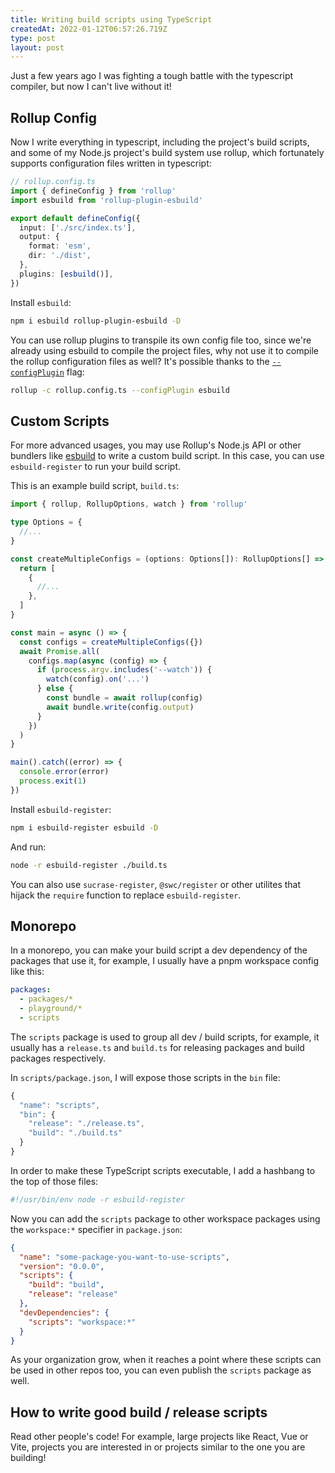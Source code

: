 ```yaml
---
title: Writing build scripts using TypeScript
createdAt: 2022-01-12T06:57:26.719Z
type: post
layout: post
---
```


Just a few years ago I was fighting a tough battle with the typescript compiler, but now I can't live without it!

## Rollup Config

Now I write everything in typescript, including the project's build scripts, and some of my Node.js project's build system use rollup, which fortunately supports configuration files written in typescript:

```ts
// rollup.config.ts
import { defineConfig } from 'rollup'
import esbuild from 'rollup-plugin-esbuild'

export default defineConfig({
  input: ['./src/index.ts'],
  output: {
    format: 'esm',
    dir: './dist',
  },
  plugins: [esbuild()],
})
```

Install `esbuild`:

```bash
npm i esbuild rollup-plugin-esbuild -D
```

You can use rollup plugins to transpile its own config file too, since we're already using esbuild to compile the project files, why not use it to compile the rollup configuration files as well? It's possible thanks to the [`--configPlugin`](https://rollupjs.org/guide/en/#--configplugin-plugin) flag:

```bash
rollup -c rollup.config.ts --configPlugin esbuild
```

## Custom Scripts

For more advanced usages, you may use Rollup's Node.js API or other bundlers like [esbuild](https://esbuild.github.io) to write a custom build script. In this case, you can use `esbuild-register` to run your build script.

This is an example build script, `build.ts`:

```ts
import { rollup, RollupOptions, watch } from 'rollup'

type Options = {
  //...
}

const createMultipleConfigs = (options: Options[]): RollupOptions[] => {
  return [
    {
      //...
    },
  ]
}

const main = async () => {
  const configs = createMultipleConfigs({})
  await Promise.all(
    configs.map(async (config) => {
      if (process.argv.includes('--watch')) {
        watch(config).on('...')
      } else {
        const bundle = await rollup(config)
        await bundle.write(config.output)
      }
    })
  )
}

main().catch((error) => {
  console.error(error)
  process.exit(1)
})
```

Install `esbuild-register`:

```bash
npm i esbuild-register esbuild -D
```

And run:

```bash
node -r esbuild-register ./build.ts
```

You can also use `sucrase-register`, `@swc/register` or other utilites that hijack the `require` function to replace `esbuild-register`.

## Monorepo

In a monorepo, you can make your build script a dev dependency of the packages that use it, for example, I usually have a pnpm workspace config like this:

```yaml
packages:
  - packages/*
  - playground/*
  - scripts
```

The `scripts` package is used to group all dev / build scripts, for example, it usually has a `release.ts` and `build.ts` for releasing packages and build packages respectively.

In `scripts/package.json`, I will expose those scripts in the `bin` file:

```ts
{
  "name": "scripts",
  "bin": {
    "release": "./release.ts",
    "build": "./build.ts"
  }
}
```

In order to make these TypeScript scripts executable, I add a hashbang to the top of those files:

```ts
#!/usr/bin/env node -r esbuild-register
```

Now you can add the `scripts` package to other workspace packages using the `workspace:*` specifier in `package.json`:

```json
{
  "name": "some-package-you-want-to-use-scripts",
  "version": "0.0.0",
  "scripts": {
    "build": "build",
    "release": "release"
  },
  "devDependencies": {
    "scripts": "workspace:*"
  }
}
```

As your organization grow, when it reaches a point where these scripts can be used in other repos too, you can even publish the `scripts` package as well.

## How to write good build / release scripts

Read other people's code! For example, large projects like React, Vue or Vite, projects you are interested in or projects similar to the one you are building!
